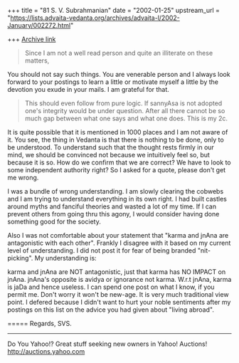 +++
title = "81 S. V. Subrahmanian"
date = "2002-01-25"
upstream_url = "https://lists.advaita-vedanta.org/archives/advaita-l/2002-January/002272.html"

+++
[Archive link](https://lists.advaita-vedanta.org/archives/advaita-l/2002-January/002272.html)

> Since I am not a well read person and quite an illiterate on these matters,

You should not say such things.  You are venerable person and I always look
forward to your postings to learn a little or motivate myself a little by the
devotion you exude in your mails.  I am grateful for that.

> This should even follow from pure logic. If sannyAsa is not adopted one's
> integrity would be under question. After all there cannot be so much gap
> between what one says and what one does. This is my 2c.

It is quite possible that it is mentioned in 1000 places and I am not aware of
it.  You see, the thing in Vedanta is that there is nothing to be done, only to
be understood.  To understand such that the thought rests firmly in our mind,
we should be convinced not because we intuitively feel so, but because it is
so.  How do we confirm that we are correct?  We have to look to some
independent authority right?  So I asked for a quote, please don't get me
wrong.

I was a bundle of wrong understanding.  I am slowly clearing the cobwebs and I
am trying to understand everything in its own right.  I had built castles
around myths and fanciful theories and wasted a lot of my time.  If I can
prevent others from going thru this agony, I would consider having done
something good for the society.

Also I was not comfortable about your statement that "karma and jnAna are
antagonistic with each other".  Frankly I disagree with it based on my current
level of understanding.  I did not post it for fear of being branded
"nit-picking".  My understanding is:

karma and jnAna are NOT antagonistic, just that karma has NO IMPACT on jnAna.
jnAna's opposite is avidya or ignorance not karma.  W.r.t jnAna, karma is jaDa
and hence useless.  I can spend one post on what I know, if you permit me.
Don't worry it won't be new-age.  It is very much traditional view point. I
defered because I didn't want to hurt your noble sentiments after my postings
on this list on the advice you had given about "living abroad".


=====
Regards,
SVS.

__________________________________________________
Do You Yahoo!?
Great stuff seeking new owners in Yahoo! Auctions!
http://auctions.yahoo.com

